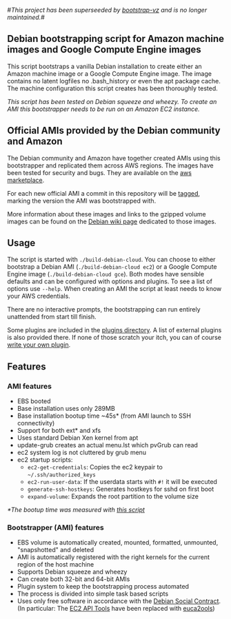 #_This project has been superseeded by [bootstrap-vz](https://github.com/andsens/bootstrap-vz) and is no longer maintained._#

## Debian bootstrapping script for Amazon machine images and Google Compute Engine images

This script bootstraps a vanilla Debian installation to create either
an Amazon machine image or a Google Compute Engine image.
The image contains no latent logfiles no .bash_history or even the apt package cache.  
The machine configuration this script creates has been thoroughly tested.

_This script has been tested on Debian squeeze and wheezy._
_To create an AMI this bootstrapper needs to be run on an Amazon EC2 instance._

## Official AMIs provided by the Debian community and Amazon

The Debian community and Amazon have together created AMIs using this bootstrapper
and replicated them across AWS regions. The images have been tested for security and bugs.
They are available on the [aws marketplace](https://aws.amazon.com/marketplace/pp/ref=csl_clsc_prd?sku=8fvdn95s5ev33cprr62nq3q7t).

For each new official AMI a commit in this repository will be [tagged](https://github.com/andsens/build-debian-cloud/tags),
marking the version the AMI was bootstrapped with.

More information about these images and links to the gzipped volume images can be found on the
[Debian wiki page](http://wiki.debian.org/Cloud/AmazonEC2Image/Squeeze) dedicated to those images.

## Usage

The script is started with `./build-debian-cloud`.
You can choose to either bootstrap a Debian AMI (`./build-debian-cloud ec2`)
or a Google Compute Engine image (`./build-debian-cloud gce`).
Both modes have sensible defaults and can be configured with options and plugins.
To see a list of options use `--help`.
When creating an AMI the script at least needs to know your AWS credentials.

There are no interactive prompts, the bootstrapping can run entirely unattended
from start till finish.

Some plugins are included in the [plugins directory](https://github.com/andsens/build-debian-cloud/tree/master/plugins).
A list of external plugins is also provided there. If none of those scratch
your itch, you can of course [write your own plugin](https://github.com/andsens/build-debian-cloud/blob/master/plugins/HOWTO.md).

## Features

### AMI features

- EBS booted
- Base installation uses only 289MB
- Base installation bootup time ~45s\* (from AMI launch to SSH connectivity)
- Support for both ext\* and xfs
- Uses standard Debian Xen kernel from apt
- update-grub creates an actual menu.lst which pvGrub can read
- ec2 system log is not cluttered by grub menu
- ec2 startup scripts:
  - `ec2-get-credentials`: Copies the ec2 keypair to `~/.ssh/authorized_keys`
  - `ec2-run-user-data`: If the userdata starts with `#!` it will be executed
  - `generate-ssh-hostkeys`: Generates hostkeys for sshd on first boot
  - `expand-volume`: Expands the root partition to the volume size

_\*The bootup time was measured with [this script](https://gist.github.com/3813743)_

### Bootstrapper (AMI) features

- EBS volume is automatically created, mounted, formatted, unmounted, "snapshotted" and deleted
- AMI is automatically registered with the right kernels for the current region of the host machine
- Supports Debian squeeze and wheezy
- Can create both 32-bit and 64-bit AMIs
- Plugin system to keep the bootstrapping process automated
- The process is divided into simple task based scripts
- Uses only free software in accordance with the [Debian Social Contract](http://www.debian.org/social_contract).  
  (In particular: The [EC2 API Tools](http://aws.amazon.com/developertools/351)
  have been replaced with [euca2ools](http://www.eucalyptus.com/download/euca2ools))
